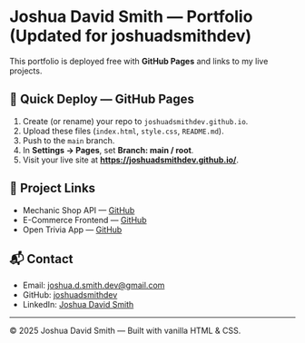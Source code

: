 # Joshua David Smith — Portfolio (Updated for joshuadsmithdev)

This portfolio is deployed free with **GitHub Pages** and links to my live projects.

## 🚀 Quick Deploy — GitHub Pages

1. Create (or rename) your repo to `joshuadsmithdev.github.io`.
2. Upload these files (`index.html`, `style.css`, `README.md`).
3. Push to the `main` branch.
4. In **Settings → Pages**, set **Branch: main / root**.
5. Visit your live site at **https://joshuadsmithdev.github.io/**.

## 🔗 Project Links
- Mechanic Shop API — [GitHub](https://github.com/joshuadsmithdev/mechanic-shop-api)
- E-Commerce Frontend — [GitHub](https://github.com/joshuadsmithdev/ecommerce-cart)
- Open Trivia App — [GitHub](https://github.com/joshuadsmithdev/trivia-app)

## 📬 Contact
- Email: [joshua.d.smith.dev@gmail.com](mailto:joshua.d.smith.dev@gmail.com)
- GitHub: [joshuadsmithdev](https://github.com/joshuadsmithdev)
- LinkedIn: [Joshua David Smith](https://www.linkedin.com/in/joshua-david-smith)

---
© 2025 Joshua David Smith — Built with vanilla HTML & CSS.
